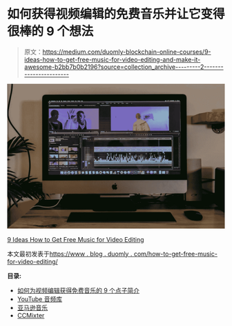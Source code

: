 # 如何获得视频编辑的免费音乐并让它变得很棒的 9 个想法

> 原文：<https://medium.com/duomly-blockchain-online-courses/9-ideas-how-to-get-free-music-for-video-editing-and-make-it-awesome-b2bb7b0b2196?source=collection_archive---------2----------------------->

![](img/6779e6362af7fb78c96e0626adcea4fa.png)

[9 Ideas How to Get Free Music for Video Editing](https://www.blog.duomly.com/how-to-get-free-music-for-video-editing/)

本文最初发表于[https://www . blog . duomly . com/how-to-get-free-music-for-video-editing/](https://www.blog.duomly.com/how-to-get-free-music-for-video-editing/)

**目录:**

*   [如何为视频编辑获得免费音乐的 9 个点子简介](https://www.blog.duomly.com/how-to-get-free-music-for-video-editing/#9-ideas-how-to-get-free-music-for-video-editing-intro)
*   [YouTube 音频库](https://www.blog.duomly.com/how-to-get-free-music-for-video-editing/#youtube-audio-library)
*   [亚马逊音乐](https://www.blog.duomly.com/how-to-get-free-music-for-video-editing/#amazon-music)
*   [CCMixter](https://www.blog.duomly.com/how-to-get-free-music-for-video-editing/#ccmixter)